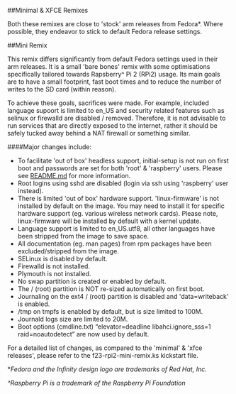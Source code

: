 ##Minimal & XFCE Remixes

Both these remixes are close to 'stock' arm releases from Fedora*. Where possible, they endeavor to stick to default Fedora release settings.

##Mini Remix

This remix differs significantly from default Fedora settings used in their arm releases. It is a small 'bare bones' remix with some optimisations specifically tailored towards Rapsberry^ Pi 2 (RPi2) usage. Its main goals are to have a small footprint, fast boot times and to reduce the number of writes to the SD card (within reason).

To achieve these goals, sacrifices were made. For example, included language supoort is limited to en_US and security related features such as selinux or firewalld are disabled / removed. Therefore, it is not advisable to run services that are directly exposed to the internet, rather it should be safely tucked away behind a NAT firewall or something similar.

####Major changes include:
- To facilitate 'out of box' headless support, initial-setup is not run on first boot and passwords are set for both 'root' & 'raspberry' users. Please see [README.md](https://github.com/fedberry/fedberry/blob/master/README.md) for more information.
- Root logins using sshd are disabled (login via ssh using 'raspberry' user instead).
- There is limited 'out of box' hardware support. 'linux-firmware' is not installed by default on the image. You may need to install it for specific hardware support (eg. various wireless network cards). Please note, linux-firmware will be installed by default with a kernel update.
- Language support is limited to en_US.utf8, all other languages have been stripped from the image to save space.
- All documentation (eg. man pages) from rpm packages have been excluded/stripped from the image.
- SELinux is disabled by default.
- Firewalld is not installed.
- Plymouth is not installed.
- No swap partition is created or enabled by default.
- The / (root) partition is NOT re-sized automatically on first boot.
- Journaling on the ext4 / (root) partition is disabled and 'data=writeback' is enabled.
- /tmp on tmpfs is enabled by default, but is size limited to 100M.
- Journald logs size are limited to 20M.
- Boot options (cmdline.txt) “elevator=deadline libahci.ignore_sss=1 raid=noautodetect” are now used by default.

For a detailed list of changes, as compared to the 'minimal' & 'xfce releases', please refer to the f23-rpi2-mini-remix.ks kickstart file.

**Fedora and the Infinity design logo are trademarks of Red Hat, Inc.*

*^Raspberry Pi is a trademark of the Raspberry Pi Foundation*

